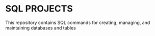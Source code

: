 # SQL PROJECTS 

This repository contains SQL commands for creating, managing, and maintaining databases and tables
